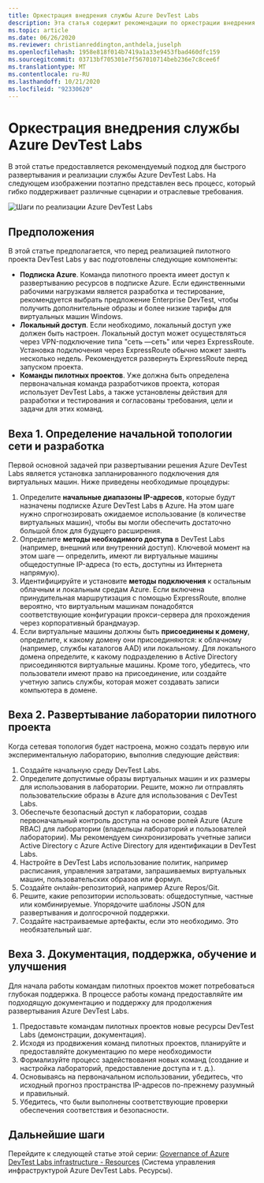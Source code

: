 ```yaml
---
title: Оркестрация внедрения службы Azure DevTest Labs
description: Эта статья содержит рекомендации по оркестрации внедрения службы Azure DevTest Labs в организации.
ms.topic: article
ms.date: 06/26/2020
ms.reviewer: christianreddington,anthdela,juselph
ms.openlocfilehash: 1958e818f014b7419a1a33e9453fbad460dfc159
ms.sourcegitcommit: 03713bf705301e7f567010714beb236e7c8cee6f
ms.translationtype: MT
ms.contentlocale: ru-RU
ms.lasthandoff: 10/21/2020
ms.locfileid: "92330620"
---
```

# <a name="orchestrate-the-implementation-of-azure-devtest-labs"></a>Оркестрация внедрения службы Azure DevTest Labs
В этой статье предоставляется рекомендуемый подход для быстрого развертывания и реализации службы Azure DevTest Labs. На следующем изображении поэтапно представлен весь процесс, который гибко поддерживает различные сценарии и отраслевые требования.

![Шаги по реализации Azure DevTest Labs](./media/devtest-lab-guidance-orchestrate-implementation/implementation-steps.png)

## <a name="assumptions"></a>Предположения
В этой статье предполагается, что перед реализацией пилотного проекта DevTest Labs у вас подготовлены следующие компоненты:

- **Подписка Azure**. Команда пилотного проекта имеет доступ к развертыванию ресурсов в подписке Azure. Если единственными рабочими нагрузками является разработка и тестирование, рекомендуется выбрать предложение Enterprise DevTest, чтобы получить дополнительные образы и более низкие тарифы для виртуальных машин Windows.
- **Локальный доступ**. Если необходимо, локальный доступ уже должен быть настроен. Локальный доступ может осуществляться через VPN-подключение типа "сеть —сеть" или через ExpressRoute. Установка подключения через ExpressRoute обычно может занять несколько недель. Рекомендуется развернуть ExpressRoute перед запуском проекта.
- **Команды пилотных проектов**. Уже должна быть определена первоначальная команда разработчиков проекта, которая использует DevTest Labs, а также установлены действия для разработки и тестирования и согласованы требования, цели и задачи для этих команд.

## <a name="milestone-1-establish-initial-network-topology-and-design"></a>Веха 1. Определение начальной топологии сети и разработка
Первой основной задачей при развертывании решения Azure DevTest Labs является установка запланированного подключения для виртуальных машин. Ниже приведены необходимые процедуры:

1. Определите **начальные диапазоны IP-адресов**, которые будут назначены подписке Azure DevTest Labs в Azure. На этом шаге нужно спрогнозировать ожидаемое использование (в количестве виртуальных машин), чтобы вы могли обеспечить достаточно большой блок для будущего расширения.
2. Определите **методы необходимого доступа** в DevTest Labs (например, внешний или внутренний доступ). Ключевой момент на этом шаге — определить, имеют ли виртуальные машины общедоступные IP-адреса (то есть, доступны из Интернета напрямую).
3. Идентифицируйте и установите **методы подключения** к остальным облачным и локальным средам Azure. Если включена принудительная маршрутизация с помощью ExpressRoute, вполне вероятно, что виртуальным машинам понадобятся соответствующие конфигурации прокси-сервера для прохождения через корпоративный брандмауэр.
4. Если виртуальные машины должны быть **присоединены к домену**, определите, к какому домену они присоединяются: к облачному (например, службы каталогов AAD) или локальному. Для локального домена определите, к какому подразделению в Active Directory присоединяются виртуальные машины. Кроме того, убедитесь, что пользователи имеют право на присоединение, или создайте учетную запись службы, которая может создавать записи компьютера в домене.

## <a name="milestone-2-deploy-the-pilot-lab"></a>Веха 2. Развертывание лаборатории пилотного проекта
Когда сетевая топология будет настроена, можно создать первую или экспериментальную лабораторию, выполнив следующие действия:

1. Создайте начальную среду DevTest Labs.
2. Определите допустимые образы виртуальных машин и их размеры для использования в лаборатории. Решите, можно ли отправлять пользовательские образы в Azure для использования с DevTest Labs.
3. Обеспечьте безопасный доступ к лаборатории, создав первоначальный контроль доступа на основе ролей Azure (Azure RBAC) для лаборатории (владельцы лабораторий и пользователей лаборатории). Мы рекомендуем синхронизировать учетные записи Active Directory с Azure Active Directory для идентификации в DevTest Labs.
4. Настройте в DevTest Labs использование политик, например расписания, управления затратами, запрашиваемых виртуальных машин, пользовательских образов или формул.
5. Создайте онлайн-репозиторий, например Azure Repos/Git.
6. Решите, какие репозитории использовать: общедоступные, частные или комбинируемые. Упорядочите шаблоны JSON для развертывания и долгосрочной поддержки.
7. Создайте настраиваемые артефакты, если это необходимо. Это необязательный шаг. 

## <a name="milestone-3-documentation-support-learn-and-improve"></a>Веха 3. Документация, поддержка, обучение и улучшения
Для начала работы командам пилотных проектов может потребоваться глубокая поддержка. В процессе работы команд предоставляйте им подходящую документацию и поддержку для продолжения развертывания Azure DevTest Labs.

1. Предоставьте командам пилотных проектов новые ресурсы DevTest Labs (демонстрации, документация).
2. Исходя из продвижения команд пилотных проектов, планируйте и предоставляйте документацию по мере необходимости
3. Формализуйте процесс задействования новых команд (создание и настройка лабораторий, предоставление доступа и т. д.).
4. Основываясь на первоначальном использовании, убедитесь, что исходный прогноз пространства IP-адресов по-прежнему разумный и правильный.
5. Убедитесь, что были выполнены соответствующие проверки обеспечения соответствия и безопасности.

## <a name="next-steps"></a>Дальнейшие шаги
Перейдите к следующей статье этой серии: [Governance of Azure DevTest Labs infrastructure - Resources](devtest-lab-guidance-governance-resources.md) (Система управления инфраструктурой Azure DevTest Labs. Ресурсы).
